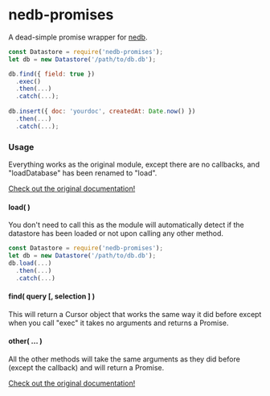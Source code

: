 # nedb-promises
A dead-simple promise wrapper for [nedb](https://github.com/louischatriot/nedb#readme).

```js
const Datastore = require('nedb-promises');
let db = new Datastore('/path/to/db.db');

db.find({ field: true })
  .exec()
  .then(...)
  .catch(...);
  
db.insert({ doc: 'yourdoc', createdAt: Date.now() })
  .then(...)
  .catch(...);
```

### Usage
Everything works as the original module, except there are no callbacks, and "loadDatabase" has been renamed to "load". 

[Check out the original documentation!](https://github.com/louischatriot/nedb#readme)

#### load( )
You don't need to call this as the module will automatically detect if the datastore has been loaded or not upon calling any other method. 
```js
const Datastore = require('nedb-promises');
let db = new Datastore('/path/to/db.db');
db.load(...)
  .then(...)
  .catch(...)
```

#### find( query [, selection ] )
This will return a Cursor object that works the same way it did before except when you call "exec" it takes no arguments and returns a Promise.

#### other( ... )
All the other methods will take the same arguments as they did before (except the callback) and will return a Promise.

[Check out the original documentation!](https://github.com/louischatriot/nedb#readme)